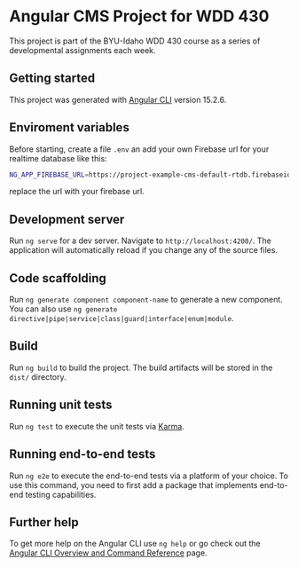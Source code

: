 # Angular CMS Project for WDD 430

This project is part of the BYU-Idaho WDD 430 course as a series of developmental assignments each week.

## Getting started

This project was generated with [Angular CLI](https://github.com/angular/angular-cli) version 15.2.6.

## Enviroment variables

Before starting, create a file `.env` an add your own Firebase url for your realtime database like this:

```bash
NG_APP_FIREBASE_URL=https://project-example-cms-default-rtdb.firebaseio.com
```

replace the url with your firebase url.

## Development server

Run `ng serve` for a dev server. Navigate to `http://localhost:4200/`. The application will automatically reload if you change any of the source files.

## Code scaffolding

Run `ng generate component component-name` to generate a new component. You can also use `ng generate directive|pipe|service|class|guard|interface|enum|module`.

## Build

Run `ng build` to build the project. The build artifacts will be stored in the `dist/` directory.

## Running unit tests

Run `ng test` to execute the unit tests via [Karma](https://karma-runner.github.io).

## Running end-to-end tests

Run `ng e2e` to execute the end-to-end tests via a platform of your choice. To use this command, you need to first add a package that implements end-to-end testing capabilities.

## Further help

To get more help on the Angular CLI use `ng help` or go check out the [Angular CLI Overview and Command Reference](https://angular.io/cli) page.
